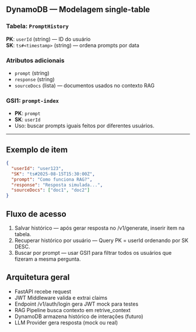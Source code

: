 ## DynamoDB — Modelagem single-table

### Tabela: `PromptHistory`
**PK**: `userId` (string) — ID do usuário  
**SK**: `ts#<timestamp>` (string) — ordena prompts por data

### Atributos adicionais
- `prompt` (string)
- `response` (string)
- `sourceDocs` (lista) — documentos usados no contexto RAG

### GSI1: `prompt-index`
- **PK**: `prompt`
- **SK**: `userId`
- Uso: buscar prompts iguais feitos por diferentes usuários.

---

## Exemplo de item
```json
{
  "userId": "user123",
  "SK": "ts#2025-08-15T15:30:00Z",
  "prompt": "Como funciona RAG?",
  "response": "Resposta simulada...",
  "sourceDocs": ["doc1", "doc2"]
}
```

## Fluxo de acesso
1. Salvar histórico — após gerar resposta no /v1/generate, inserir item na tabela.
2. Recuperar histórico por usuário — Query PK = userId ordenando por SK DESC.
3. Buscar por prompt — usar GSI1 para filtrar todos os usuários que fizeram a mesma pergunta.

## Arquitetura geral
- FastAPI recebe request
- JWT Middleware valida e extrai claims
- Endpoint /v1/auth/login gera JWT mock para testes
- RAG Pipeline busca contexto em retrive_context
- DynamoDB armazena histórico de interações (futuro)
- LLM Provider gera resposta (mock ou real)